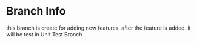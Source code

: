 # Branch Info

this branch is create for adding new features, after the feature is added, it will be test in Unit Test Branch
